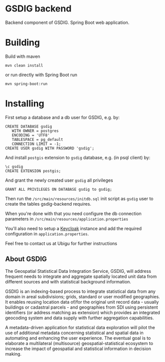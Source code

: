 # GSDIG backend

Backend component of GSDIG. Spring Boot web application.

# Building

Build with maven

`mvn clean install`

or run directly with Spring Boot run

`mvn spring-boot:run`

# Installing

First setup a database and a db user for GSDIG, e.g. by:
```
CREATE DATABASE gsdig
   WITH OWNER = postgres
   ENCODING = 'UTF8'
   TABLESPACE = pg_default
   CONNECTION LIMIT = -1;
CREATE USER gsdig WITH PASSWORD 'gsdig';
```
And install `postgis` extension to `gsdig` database, e.g. (in psql client) by:
```
\c gsdig
CREATE EXTENSION postgis;
```
And grant the newly created user `gsdig` all privileges
```
GRANT ALL PRIVILEGES ON DATABASE gsdig to gsdig;
```
Then run the `/src/main/resources/initdb.sql` init script as `gsdig` user to create the tables gsdig-backend requires.

When you're done with that you need configure the db connection parameters in `/src/main/resources/application.properties`

You'll also need to setup a [Keycloak](https://www.keycloak.org/) instance and add the required configuration in `application.properties`.

Feel free to contact us at Ubigu for further instructions

## About GSDIG

The Geospatial Statistical Data Integration Service, GSDIG, will address frequent needs to integrate and aggregate spatially located unit data from different sources and with statistical background information.

GSDIG is an indexing-based process to integrate statistical data from any domain in areal subdivisions; grids, standard or user modified geographies. It enables reusing location data of/for the original unit record data - usually buildings or cadastral parcels - and geographies from SDI using persistent identifiers (or address matching as extension) which provides an integrated geocoding system and data supply with further aggregation capabilities.

A metadata-driven application for statistical data exploration will pilot the use of additional metadata concerning statistical and spatial data in automating and enhancing the user experience. The eventual goal is to elaborate a multilateral (multisource) geospatial-statistical ecosystem to increase the impact of geospatial and statistical information in decision making.
